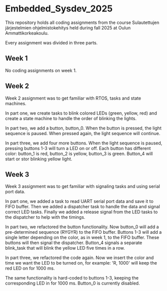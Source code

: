 # Embedded\_Sysdev\_2025



This repository holds all coding assignments from the course Sulautettujen järjestelmien ohjelmistokehitys held during fall 2025 at Oulun Ammattikorkeakoulu.

Every assignment was divided in three parts.



## Week 1



No coding assignments on week 1.



## Week 2



Week 2 assignment was to get familiar with RTOS, tasks and state machines.



In part one, we create tasks to blink colored LEDs (green, yellow, red) and create a state machine to handle the order of blinking the lights.



In part two, we add a button, button\_0. When the button is pressed, the light sequence is paused. When pressed again, the light sequence will continue.



In part three, we add four more buttons. When the light sequence is paused, pressing buttons 1-3 will turn a LED on or off. Each button has different color: button\_1 is red, button\_2 is yellow, button\_3 is green. Button\_4 will start or stor blinking yellow light.


## Week 3


Week 3 assignment was to get familiar with signaling tasks and using serial port data.



In part one, we added a task to read UART serial port data and save it to FIFO buffer. Then we added a dispatcher task to handle the data and signal correct LED tasks. Finally we added a release signal from the LED tasks to the dispatcher to help with the timings.



In part two, we refactored the button functionality. Now button_0 will add a pre-determined sequence (RYGYR) to the FIFO buffer. Buttons 1-3 will add a single letter depending on the color, as in week 1, to the FIFO buffer. These buttons will then signal the dispatcher. Button_4 signals a separate blink_task that will blink the yellow LED five times in a row.



In part three, we refactored the code again. Now we insert the color and time we want the LED to be turned on, for example:
'R, 1000'
will keep the red LED on for 1000 ms.

The same functionality is hard-coded to buttons 1-3, keeping the corresponding LED in for 1000 ms. Button_0 is currently disabled.
